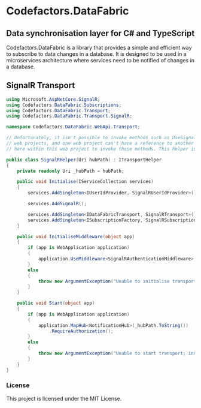 # Codefactors.DataFabric
## Data synchronisation layer for C# and TypeScript

Codefactors.DataFabric is a library that provides a simple and efficient way to subscribe to data changes in a database. It is designed to be used in a microservices architecture where services need to be notified of changes in a database.

## SignalR Transport
```csharp
using Microsoft.AspNetCore.SignalR;
using Codefactors.DataFabric.Subscriptions;
using Codefactors.DataFabric.Transport;
using Codefactors.DataFabric.Transport.SignalR;

namespace Codefactors.DataFabric.WebApi.Transport;

// Unfortunately, it isn't possible to invoke methods such as UseSignalR() or MapHub() from assemblies that aren't
// web projects, and one web project can't have a reference to another web project. This is why we have to use a helper
// here within this web project to invoke these methods. This helper is then invoked from the main program.cs.

public class SignalRHelper(Uri hubPath) : ITransportHelper
{
    private readonly Uri _hubPath = hubPath;

    public void Initialise(IServiceCollection services)
    {
        services.AddSingleton<IUserIdProvider, SignalRUserIdProvider>();

        services.AddSignalR();

        services.AddSingleton<IDataFabricTransport, SignalRTransport>();
        services.AddSingleton<ISubscriptionFactory, SignalRSubscriptionFactory>();
    }

    public void InitialiseMiddleware(object app)
    {
        if (app is WebApplication application)
        {
            application.UseMiddleware<SignalRAuthenticationMiddleware>(_hubPath.ToString());
        }
        else
        {
            throw new ArgumentException("Unable to initialise transport middleware; invalid application type");
        }
    }

    public void Start(object app)
    {
        if (app is WebApplication application)
        {
            application.MapHub<NotificationHub>(_hubPath.ToString())
                .RequireAuthorization();
        }
        else
        {
            throw new ArgumentException("Unable to start transport; invalid application type");
        }
    }
}


```

### License
This project is licensed under the MIT License.
